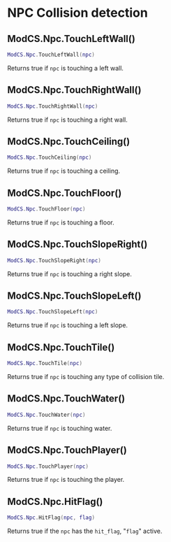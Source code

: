 # NPC Collision detection

## ModCS.Npc.TouchLeftWall()

```lua
ModCS.Npc.TouchLeftWall(npc)
```

Returns true if `npc` is touching a left wall.

## ModCS.Npc.TouchRightWall()

```lua
ModCS.Npc.TouchRightWall(npc)
```

Returns true if `npc` is touching a right wall.

## ModCS.Npc.TouchCeiling()

```lua
ModCS.Npc.TouchCeiling(npc)
```

Returns true if `npc` is touching a ceiling.

## ModCS.Npc.TouchFloor()

```lua
ModCS.Npc.TouchFloor(npc)
```

Returns true if `npc` is touching a floor.

## ModCS.Npc.TouchSlopeRight()

```lua
ModCS.Npc.TouchSlopeRight(npc)
```

Returns true if `npc` is touching a right slope.

## ModCS.Npc.TouchSlopeLeft()

```lua
ModCS.Npc.TouchSlopeLeft(npc)
```

Returns true if `npc` is touching a left slope.

## ModCS.Npc.TouchTile()

```lua
ModCS.Npc.TouchTile(npc)
```

Returns true if `npc` is touching any type of collision tile.

## ModCS.Npc.TouchWater()

```lua
ModCS.Npc.TouchWater(npc)
```

Returns true if `npc` is touching water.

## ModCS.Npc.TouchPlayer()

```lua
ModCS.Npc.TouchPlayer(npc)
```

Returns true if `npc` is touching the player.

## ModCS.Npc.HitFlag()

```lua
ModCS.Npc.HitFlag(npc, flag)
```

Returns true if the `npc` has the `hit_flag`, "`flag`" active.